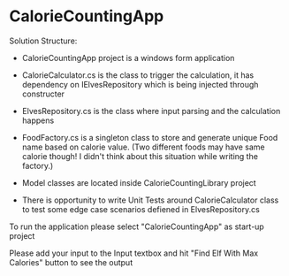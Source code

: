 # CalorieCountingApp
Solution Structure:
  * CalorieCountingApp project is a windows form application
  
  * CalorieCalculator.cs is the class to trigger the calculation, it has dependency on IElvesRepository which is being injected through constructer
  
  * ElvesRepository.cs is the class where input parsing and the calculation happens
  
  * FoodFactory.cs is a singleton class to store and generate unique Food name based on calorie value. (Two different foods may have same calorie though! I didn't think about this situation while writing the factory.)
  
  * Model classes are located inside CalorieCountingLibrary project
  
  * There is opportunity to write Unit Tests around CalorieCalculator class to test some edge case scenarios defiened in ElvesRepository.cs
  
To run the application please select "CalorieCountingApp" as start-up project

Please add your input to the Input textbox and hit "Find Elf With Max Calories" button to see the output
